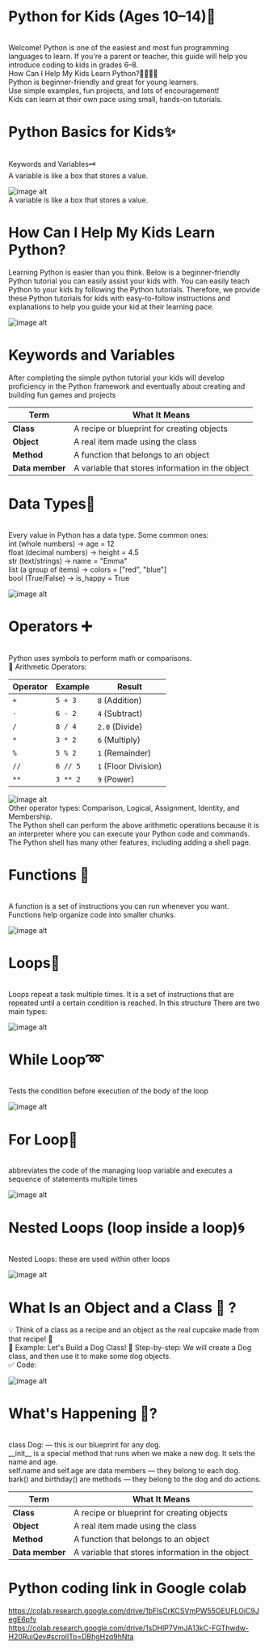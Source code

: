 # Python for Kids (Ages 10–14)🐍
<br>
Welcome! Python is one of the easiest and most fun programming languages to learn. If you're a parent or teacher, this guide will help you introduce coding to kids in grades 6–8.
<br>
How Can I Help My Kids Learn Python?👨‍👩‍👧‍👦 
<br>
Python is beginner-friendly and great for young learners.
<br>
Use simple examples, fun projects, and lots of encouragement!
<br>
Kids can learn at their own pace using small, hands-on tutorials.

# Python Basics for Kids✨
<br>
Keywords and Variables🗝️
<br>
A variable is like a box that stores a value.

![image alt](https://github.com/didarmurad2019/Exploring-AI-Machine-Learning-A-Fun-Journey-for-Young-Innovators/blob/main/Images/variable.PNG)
<br>
A variable is like a box that stores a value.

# How Can I Help My Kids Learn Python?
Learning Python is easier than you think. Below is a beginner-friendly Python tutorial you can easily assist your kids with. You can easily teach Python to your kids by following the Python tutorials. Therefore, we provide these Python tutorials for kids with easy-to-follow instructions and explanations to help you guide your kid at their learning pace.

![image alt](https://github.com/didarmurad2019/Exploring-AI-Machine-Learning-A-Fun-Journey-for-Young-Innovators/blob/main/Images/keywordspython0b9ba8197b-1717015039235-compressed.png)

# Keywords and Variables

After completing the simple python tutorial your kids will develop proficiency in the Python framework and eventually about creating and building fun games and projects

| Term            | What It Means                                    |
| --------------- | ------------------------------------------------ |
| **Class**       | A recipe or blueprint for creating objects       |
| **Object**      | A real item made using the class                 |
| **Method**      | A function that belongs to an object             |
| **Data member** | A variable that stores information in the object |


# Data Types🧪 
<br>
Every value in Python has a data type. Some common ones:
<br>
int (whole numbers) → age = 12
<br>
float (decimal numbers) → height = 4.5
<br>
str (text/strings) → name = "Emma"
<br>
list (a group of items) → colors = ["red", "blue"]
<br>
bool (True/False) → is_happy = True

![image alt](https://github.com/didarmurad2019/Exploring-AI-Machine-Learning-A-Fun-Journey-for-Young-Innovators/blob/main/Images/data-types-1717015081401-compressed.jpg)

# Operators ➕ 
<br>
Python uses symbols to perform math or comparisons.
<br>
🔢 Arithmetic Operators:
<br>

| Operator | Example  | Result               |
| -------- | -------- | -------------------- |
| `+`      | `5 + 3`  | `8` (Addition)       |
| `-`      | `6 - 2`  | `4` (Subtract)       |
| `/`      | `8 / 4`  | `2.0` (Divide)       |
| `*`      | `3 * 2`  | `6` (Multiply)       |
| `%`      | `5 % 2`  | `1` (Remainder)      |
| `//`     | `6 // 5` | `1` (Floor Division) |
| `**`     | `3 ** 2` | `9` (Power)          |


![image alt](https://github.com/didarmurad2019/Exploring-AI-Machine-Learning-A-Fun-Journey-for-Young-Innovators/blob/main/Images/pythonoperatorsdf8a768b4f-1717015101949-compressed.jpg)
<br>
Other operator types: Comparison, Logical, Assignment, Identity, and Membership.
<br>
​The Python shell can perform the above arithmetic operations because it is an interpreter where you can execute your Python code and commands. The Python shell has many other features, including adding a shell page.

# Functions 🧩 
<br>
A function is a set of instructions you can run whenever you want.
<br>
Functions help organize code into smaller chunks.

![image alt](https://github.com/didarmurad2019/Exploring-AI-Machine-Learning-A-Fun-Journey-for-Young-Innovators/blob/main/Images/Function.PNG)
<br>
# Loops🔁 
<br>
Loops repeat a task multiple times. It is a set of instructions that are repeated until a certain condition is reached. In this structure There are two main types:

![image alt](https://github.com/didarmurad2019/Exploring-AI-Machine-Learning-A-Fun-Journey-for-Young-Innovators/blob/main/Images/loop-1717015184529-compressed.jpg)

# While Loop➿
<br>
Tests the condition before execution of the body of the loop

![image alt](https://github.com/didarmurad2019/Exploring-AI-Machine-Learning-A-Fun-Journey-for-Young-Innovators/blob/main/Images/While_loop.PNG)

# For Loop🔁
<br>
abbreviates the code of the managing loop variable and executes a sequence of statements multiple times

![image alt](https://github.com/didarmurad2019/Exploring-AI-Machine-Learning-A-Fun-Journey-for-Young-Innovators/blob/main/Images/for_loop.PNG)

# Nested Loops (loop inside a loop)🌀
<br>
Nested Loops: these are used within other loops

![image alt](https://github.com/didarmurad2019/Exploring-AI-Machine-Learning-A-Fun-Journey-for-Young-Innovators/blob/main/Images/Nested_loop.PNG)


# What Is an Object and a Class 🧱 ?
💡 Think of a class as a recipe and an object as the real cupcake made from that recipe! 🍰
<br>
🧱 Example: Let's Build a Dog Class!
🐶 Step-by-step:
We will create a Dog class, and then use it to make some dog objects.
<br>
✅ Code:

![image alt](https://github.com/didarmurad2019/Exploring-AI-Machine-Learning-A-Fun-Journey-for-Young-Innovators/blob/main/Images/Class.PNG)

# What's Happening 🧠?
<br>
class Dog: — this is our blueprint for any dog.
<br>
__init__ is a special method that runs when we make a new dog. It sets the name and age.
<br>
self.name and self.age are data members — they belong to each dog.
<br>
bark() and birthday() are methods — they belong to the dog and do actions.

| Term            | What It Means                                    |
| --------------- | ------------------------------------------------ |
| **Class**       | A recipe or blueprint for creating objects       |
| **Object**      | A real item made using the class                 |
| **Method**      | A function that belongs to an object             |
| **Data member** | A variable that stores information in the object |

# Python coding link in Google colab
https://colab.research.google.com/drive/1bFIsCrKCSVmPW55OEUFLOiC9JegE6pfv
<br>
https://colab.research.google.com/drive/1sDHlP7VmJA13kC-FGThwdw-H20RuiQev#scrollTo=DBhgHzq9hNta

